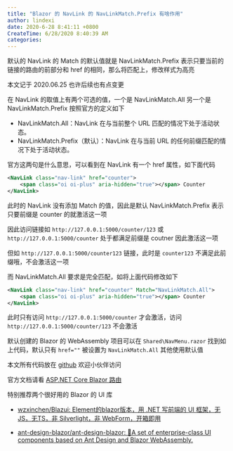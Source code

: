 ```yaml
---
title: "Blazor 的 NavLink 的 NavLinkMatch.Prefix 有啥作用"
author: lindexi
date: 2020-6-28 8:41:11 +0800
CreateTime: 6/28/2020 8:40:39 AM
categories: 
---
```


默认的 NavLink 的 Match 的默认值就是 NavLinkMatch.Prefix 表示只要当前的链接的路由的前部分和 href 的相同，那么将匹配上，修改样式为高亮

<!--more-->


<!-- CreateTime:6/28/2020 8:40:39 AM -->

<!-- 发布 -->

本文记于 2020.06.25 也许后续也有点变更

在 NavLink 的取值上有两个可选的值，一个是 NavLinkMatch.All 另一个是 NavLinkMatch.Prefix 按照官方的定义如下

- NavLinkMatch.All：NavLink 在与当前整个 URL 匹配的情况下处于活动状态。
- NavLinkMatch.Prefix（默认）：NavLink 在与当前 URL 的任何前缀匹配的情况下处于活动状态。

官方这两句是什么意思，可以看到在 NavLink 有一个 href 属性，如下面代码

```xml
<NavLink class="nav-link" href="counter">
    <span class="oi oi-plus" aria-hidden="true"></span> Counter
</NavLink>
```

此时的 NavLink 没有添加 Match 的值，因此是默认 NavLinkMatch.Prefix 表示只要前缀是 counter 的就激活这一项

因此访问链接如 `http://127.0.0.1:5000/counter/123` 或 `http://127.0.0.1:5000/counter` 处于都满足前缀是 coutner 因此激活这一项

但如 `http://127.0.0.1:5000/counter123` 链接，此时是 `counter123` 不满足此前缀哦，不会激活这一项

而 NavLinkMatch.All 要求是完全匹配，如将上面代码修改如下

```xml
<NavLink class="nav-link" href="counter" Match="NavLinkMatch.All">
    <span class="oi oi-plus" aria-hidden="true"></span> Counter
</NavLink>
```

此时只有访问 `http://127.0.0.1:5000/counter` 才会激活，访问 `http://127.0.0.1:5000/counter/123` 不会激活

默认创建的 Blazor 的 WebAssembly 项目可以在 `Shared\NavMenu.razor` 找到如上代码，默认只有 `href=""` 被设置为 `NavLinkMatch.All` 其他使用默认值

本文所有代码放在 [github](https://github.com/lindexi/lindexi_gd/tree/3cf2cdb488013b9022b23dde409e2cf23e393f20/HobilearnargurcalJudowokear) 欢迎小伙伴访问

官方文档请看 [ASP.NET Core Blazor 路由](https://docs.microsoft.com/zh-cn/aspnet/core/blazor/fundamentals/routing?view=aspnetcore-3.1)

特别推荐两个很好用的 Blazor 的 UI 库

- [wzxinchen/Blazui: Element的blazor版本，用 .NET 写前端的 UI 框架，无JS，无TS，非 Silverlight，非 WebForm，开箱即用](https://github.com/wzxinchen/Blazui)

- [ant-design-blazor/ant-design-blazor: 🌈A set of enterprise-class UI components based on Ant Design and Blazor WebAssembly.](https://github.com/ant-design-blazor/ant-design-blazor/)

